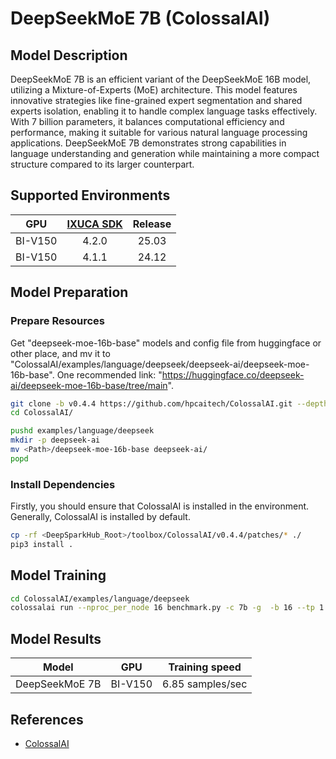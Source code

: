 # DeepSeekMoE 7B (ColossalAI)

## Model Description

DeepSeekMoE 7B is an efficient variant of the DeepSeekMoE 16B model, utilizing a Mixture-of-Experts (MoE) architecture.
This model features innovative strategies like fine-grained expert segmentation and shared experts isolation, enabling
it to handle complex language tasks effectively. With 7 billion parameters, it balances computational efficiency and
performance, making it suitable for various natural language processing applications. DeepSeekMoE 7B demonstrates strong
capabilities in language understanding and generation while maintaining a more compact structure compared to its larger
counterpart.

## Supported Environments

| GPU    | [IXUCA SDK](https://gitee.com/deep-spark/deepspark#%E5%A4%A9%E6%95%B0%E6%99%BA%E7%AE%97%E8%BD%AF%E4%BB%B6%E6%A0%88-ixuca) | Release |
| :----: | :----: | :----: |
| BI-V150 | 4.2.0     |  25.03  |
| BI-V150 | 4.1.1     |  24.12  |

## Model Preparation

### Prepare Resources

Get "deepseek-moe-16b-base" models and config file from huggingface or other place, and mv it to
"ColossalAI/examples/language/deepseek/deepseek-ai/deepseek-moe-16b-base". One recommended link:
"<https://huggingface.co/deepseek-ai/deepseek-moe-16b-base/tree/main>".

```sh
git clone -b v0.4.4 https://github.com/hpcaitech/ColossalAI.git --depth=1
cd ColossalAI/

pushd examples/language/deepseek
mkdir -p deepseek-ai
mv <Path>/deepseek-moe-16b-base deepseek-ai/
popd
```

### Install Dependencies

Firstly, you should ensure that ColossalAI is installed in the environment. Generally, ColossalAI is installed by
default.

```sh
cp -rf <DeepSparkHub_Root>/toolbox/ColossalAI/v0.4.4/patches/* ./
pip3 install .
```

## Model Training

```sh
cd ColossalAI/examples/language/deepseek
colossalai run --nproc_per_node 16 benchmark.py -c 7b -g  -b 16 --tp 1 --pp 4 --num_steps 50
```

## Model Results

| Model          | GPU     | Training speed   |
|----------------|---------|------------------|
| DeepSeekMoE 7B | BI-V150 | 6.85 samples/sec |

## References

- [ColossalAI](https://github.com/hpcaitech/ColossalAI/tree/v0.4.4/examples/language/deepseek)
